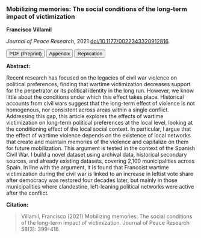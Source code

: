 ### Mobilizing memories: The social conditions of the long-term impact of victimization

**Francisco Villamil**

*Journal of Peace Research*, 2021 [doi/10.1177/0022343320912816](https://doi.org/10.1177/0022343320912816).

<a href="https://nbviewer.org/github/franvillamil/franvillamil.github.io/blob/master/files/pubs/2021_Villamil_preprint.pdf" target="_blank"><button type="button button1">PDF (Preprint)</button></a>  <a href="https://nbviewer.org/github/franvillamil/franvillamil.github.io/blob/master/files/pubs/2021_Villamil_appendix.pdf" target="_blank"><button type="button button1">Appendix</button></a> <a href="https://github.com/franvillamil/franvillamil.github.io/raw/master/files/pubs/replication_Villamil_2020_JPR.zip" target="_blank"><button type="button button1">Replication</button></a>

**Abstract:**

Recent research has focused on the legacies of civil war violence on political preferences, finding that wartime victimization decreases support for the perpetrator or its political identity in the long run. However, we know little about the conditions under which this effect takes place. Historical accounts from civil wars suggest that the long-term effect of violence is not homogenous, nor consistent across areas within a single conflict. Addressing this gap, this article explores the effects of wartime victimization on long-term political preferences at the local level, looking at the conditioning effect of the local social context. In particular, I argue that the effect of wartime violence depends on the existence of local networks that create and maintain memories of the violence and capitalize on them for future mobilization. This argument is tested in the context of the Spanish Civil War. I build a novel dataset using archival data, historical secondary sources, and already existing datasets, covering 2,100 municipalities across Spain. In line with the argument, it is found that Francoist wartime victimization during the civil war is linked to an increase in leftist vote share after democracy was restored four decades later, but mainly in those municipalities where clandestine, left-leaning political networks were active after the conflict.

**Citation:**

> Villamil, Francisco (2021) Mobilizing memories: The social conditions of the long-term impact of victimization. Journal of Peace Research 58(3): 399-416.

